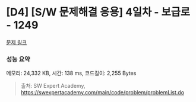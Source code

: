 # [D4] [S/W 문제해결 응용] 4일차 - 보급로 - 1249 

[문제 링크](https://swexpertacademy.com/main/code/problem/problemDetail.do?contestProbId=AV15QRX6APsCFAYD) 

### 성능 요약

메모리: 24,332 KB, 시간: 138 ms, 코드길이: 2,255 Bytes



> 출처: SW Expert Academy, https://swexpertacademy.com/main/code/problem/problemList.do